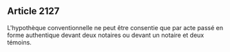 Article 2127
----
L'hypothèque conventionnelle ne peut être consentie que par acte passé en forme
authentique devant deux notaires ou devant un notaire et deux témoins.
